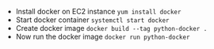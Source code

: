 - Install docker on EC2 instance `yum install docker`
- Start docker container `systemctl start docker`
- Create docker image `docker build --tag python-docker .`
- Now run the docker image `docker run python-docker`